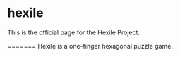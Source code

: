 # hexile

This is the official page for the Hexile Project.

=======
Hexile is a one-finger hexagonal puzzle game.
